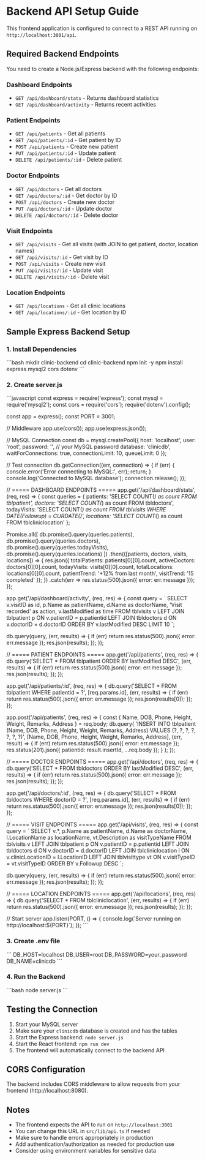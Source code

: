 # Backend API Setup Guide

This frontend application is configured to connect to a REST API running on `http://localhost:3001/api`.

## Required Backend Endpoints

You need to create a Node.js/Express backend with the following endpoints:

### Dashboard Endpoints
- `GET /api/dashboard/stats` - Returns dashboard statistics
- `GET /api/dashboard/activity` - Returns recent activities

### Patient Endpoints
- `GET /api/patients` - Get all patients
- `GET /api/patients/:id` - Get patient by ID
- `POST /api/patients` - Create new patient
- `PUT /api/patients/:id` - Update patient
- `DELETE /api/patients/:id` - Delete patient

### Doctor Endpoints
- `GET /api/doctors` - Get all doctors
- `GET /api/doctors/:id` - Get doctor by ID
- `POST /api/doctors` - Create new doctor
- `PUT /api/doctors/:id` - Update doctor
- `DELETE /api/doctors/:id` - Delete doctor

### Visit Endpoints
- `GET /api/visits` - Get all visits (with JOIN to get patient, doctor, location names)
- `GET /api/visits/:id` - Get visit by ID
- `POST /api/visits` - Create new visit
- `PUT /api/visits/:id` - Update visit
- `DELETE /api/visits/:id` - Delete visit

### Location Endpoints
- `GET /api/locations` - Get all clinic locations
- `GET /api/locations/:id` - Get location by ID

## Sample Express Backend Setup

### 1. Install Dependencies

\`\`\`bash
mkdir clinic-backend
cd clinic-backend
npm init -y
npm install express mysql2 cors dotenv
\`\`\`

### 2. Create server.js

\`\`\`javascript
const express = require('express');
const mysql = require('mysql2');
const cors = require('cors');
require('dotenv').config();

const app = express();
const PORT = 3001;

// Middleware
app.use(cors());
app.use(express.json());

// MySQL Connection
const db = mysql.createPool({
  host: 'localhost',
  user: 'root',
  password: '', // your MySQL password
  database: 'clinicdb',
  waitForConnections: true,
  connectionLimit: 10,
  queueLimit: 0
});

// Test connection
db.getConnection((err, connection) => {
  if (err) {
    console.error('Error connecting to MySQL:', err);
    return;
  }
  console.log('Connected to MySQL database');
  connection.release();
});

// ===== DASHBOARD ENDPOINTS =====
app.get('/api/dashboard/stats', (req, res) => {
  const queries = {
    patients: 'SELECT COUNT(*) as count FROM tblpatient',
    doctors: 'SELECT COUNT(*) as count FROM tbldoctors',
    todayVisits: 'SELECT COUNT(*) as count FROM tblvisits WHERE DATE(Followup) = CURDATE()',
    locations: 'SELECT COUNT(*) as count FROM tblcliniclocation'
  };

  Promise.all([
    db.promise().query(queries.patients),
    db.promise().query(queries.doctors),
    db.promise().query(queries.todayVisits),
    db.promise().query(queries.locations)
  ])
  .then(([patients, doctors, visits, locations]) => {
    res.json({
      totalPatients: patients[0][0].count,
      activeDoctors: doctors[0][0].count,
      todayVisits: visits[0][0].count,
      totalLocations: locations[0][0].count,
      patientTrend: '+12% from last month',
      visitTrend: '15 completed'
    });
  })
  .catch(err => res.status(500).json({ error: err.message }));
});

app.get('/api/dashboard/activity', (req, res) => {
  const query = \`
    SELECT 
      v.visitID as id,
      p.Name as patientName,
      d.Name as doctorName,
      'Visit recorded' as action,
      v.lastModified as time
    FROM tblvisits v
    LEFT JOIN tblpatient p ON v.patientID = p.patientid
    LEFT JOIN tbldoctors d ON v.doctorID = d.doctorID
    ORDER BY v.lastModified DESC
    LIMIT 10
  \`;
  
  db.query(query, (err, results) => {
    if (err) return res.status(500).json({ error: err.message });
    res.json(results);
  });
});

// ===== PATIENT ENDPOINTS =====
app.get('/api/patients', (req, res) => {
  db.query('SELECT * FROM tblpatient ORDER BY lastModified DESC', (err, results) => {
    if (err) return res.status(500).json({ error: err.message });
    res.json(results);
  });
});

app.get('/api/patients/:id', (req, res) => {
  db.query('SELECT * FROM tblpatient WHERE patientid = ?', [req.params.id], (err, results) => {
    if (err) return res.status(500).json({ error: err.message });
    res.json(results[0]);
  });
});

app.post('/api/patients', (req, res) => {
  const { Name, DOB, Phone, Height, Weight, Remarks, Address } = req.body;
  db.query(
    'INSERT INTO tblpatient (Name, DOB, Phone, Height, Weight, Remarks, Address) VALUES (?, ?, ?, ?, ?, ?, ?)',
    [Name, DOB, Phone, Height, Weight, Remarks, Address],
    (err, result) => {
      if (err) return res.status(500).json({ error: err.message });
      res.status(201).json({ patientid: result.insertId, ...req.body });
    }
  );
});

// ===== DOCTOR ENDPOINTS =====
app.get('/api/doctors', (req, res) => {
  db.query('SELECT * FROM tbldoctors ORDER BY lastModified DESC', (err, results) => {
    if (err) return res.status(500).json({ error: err.message });
    res.json(results);
  });
});

app.get('/api/doctors/:id', (req, res) => {
  db.query('SELECT * FROM tbldoctors WHERE doctorID = ?', [req.params.id], (err, results) => {
    if (err) return res.status(500).json({ error: err.message });
    res.json(results[0]);
  });
});

// ===== VISIT ENDPOINTS =====
app.get('/api/visits', (req, res) => {
  const query = \`
    SELECT 
      v.*,
      p.Name as patientName,
      d.Name as doctorName,
      l.LocationName as locationName,
      vt.Description as visitTypeName
    FROM tblvisits v
    LEFT JOIN tblpatient p ON v.patientID = p.patientid
    LEFT JOIN tbldoctors d ON v.doctorID = d.doctorID
    LEFT JOIN tblcliniclocation l ON v.clinicLocationID = l.LocationID
    LEFT JOIN tblvisittype vt ON v.visitTypeID = vt.visitTypeID
    ORDER BY v.Followup DESC
  \`;
  
  db.query(query, (err, results) => {
    if (err) return res.status(500).json({ error: err.message });
    res.json(results);
  });
});

// ===== LOCATION ENDPOINTS =====
app.get('/api/locations', (req, res) => {
  db.query('SELECT * FROM tblcliniclocation', (err, results) => {
    if (err) return res.status(500).json({ error: err.message });
    res.json(results);
  });
});

// Start server
app.listen(PORT, () => {
  console.log(\`Server running on http://localhost:\${PORT}\`);
});
\`\`\`

### 3. Create .env file

\`\`\`
DB_HOST=localhost
DB_USER=root
DB_PASSWORD=your_password
DB_NAME=clinicdb
\`\`\`

### 4. Run the Backend

\`\`\`bash
node server.js
\`\`\`

## Testing the Connection

1. Start your MySQL server
2. Make sure your `clinicdb` database is created and has the tables
3. Start the Express backend: `node server.js`
4. Start the React frontend: `npm run dev`
5. The frontend will automatically connect to the backend API

## CORS Configuration

The backend includes CORS middleware to allow requests from your frontend (http://localhost:8080).

## Notes

- The frontend expects the API to run on `http://localhost:3001`
- You can change this URL in `src/lib/api.ts` if needed
- Make sure to handle errors appropriately in production
- Add authentication/authorization as needed for production use
- Consider using environment variables for sensitive data
